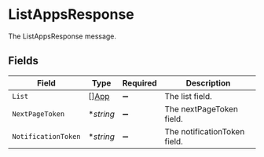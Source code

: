 # ListAppsResponse

The ListAppsResponse message.


## Fields

| Field                               | Type                                | Required                            | Description                         |
| ----------------------------------- | ----------------------------------- | ----------------------------------- | ----------------------------------- |
| `List`                              | [][App](../../models/shared/app.md) | :heavy_minus_sign:                  | The list field.                     |
| `NextPageToken`                     | **string*                           | :heavy_minus_sign:                  | The nextPageToken field.            |
| `NotificationToken`                 | **string*                           | :heavy_minus_sign:                  | The notificationToken field.        |